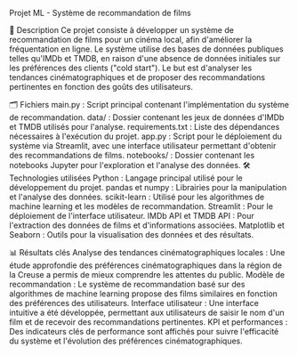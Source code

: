 Projet ML - Système de recommandation de films

📜 Description
Ce projet consiste à développer un système de recommandation de films pour un cinéma local, afin d'améliorer la fréquentation en ligne. Le système utilise des bases de données publiques telles qu'IMDb et TMDB, en raison d'une absence de données initiales sur les préférences des clients ("cold start"). Le but est d'analyser les tendances cinématographiques et de proposer des recommandations pertinentes en fonction des goûts des utilisateurs.

🗂️ Fichiers
main.py : Script principal contenant l'implémentation du système de recommandation.
data/ : Dossier contenant les jeux de données d'IMDb et TMDB utilisés pour l'analyse.
requirements.txt : Liste des dépendances nécessaires à l'exécution du projet.
app.py : Script pour le déploiement du système via Streamlit, avec une interface utilisateur permettant d'obtenir des recommandations de films.
notebooks/ : Dossier contenant les notebooks Jupyter pour l'exploration et l'analyse des données.
🛠️ Technologies utilisées
Python : Langage principal utilisé pour le développement du projet.
pandas et numpy : Librairies pour la manipulation et l'analyse des données.
scikit-learn : Utilisé pour les algorithmes de machine learning et les modèles de recommandation.
Streamlit : Pour le déploiement de l'interface utilisateur.
IMDb API et TMDB API : Pour l'extraction des données de films et d'informations associées.
Matplotlib et Seaborn : Outils pour la visualisation des données et des résultats.

📊 Résultats clés
Analyse des tendances cinématographiques locales : Une étude approfondie des préférences cinématographiques dans la région de la Creuse a permis de mieux comprendre les attentes du public.
Modèle de recommandation : Le système de recommandation basé sur des algorithmes de machine learning propose des films similaires en fonction des préférences des utilisateurs.
Interface utilisateur : Une interface intuitive a été développée, permettant aux utilisateurs de saisir le nom d'un film et de recevoir des recommandations pertinentes.
KPI et performances : Des indicateurs clés de performance sont affichés pour suivre l'efficacité du système et l'évolution des préférences cinématographiques.
